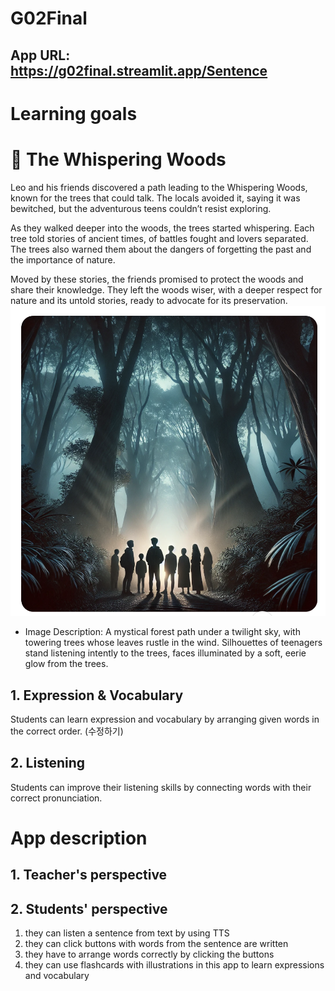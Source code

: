 # G02Final
## App URL: https://g02final.streamlit.app/Sentence
# Learning goals

# 🌳 The Whispering Woods
Leo and his friends discovered a path leading to the Whispering Woods, known for the trees that could talk. The locals avoided it, saying it was bewitched, but the adventurous teens couldn’t resist exploring.

As they walked deeper into the woods, the trees started whispering. Each tree told stories of ancient times, of battles fought and lovers separated. The trees also warned them about the dangers of forgetting the past and the importance of nature.

Moved by these stories, the friends promised to protect the woods and share their knowledge. They left the woods wiser, with a deeper respect for nature and its untold stories, ready to advocate for its preservation.
![This is an image](https://github.com/MK316/Digital-Literacy-Class/blob/main/materials/story02.png?raw=true)
- Image Description: A mystical forest path under a twilight sky, with towering trees whose leaves rustle in the wind. Silhouettes of teenagers stand listening intently to the trees, faces illuminated by a soft, eerie glow from the trees.

## 1. Expression & Vocabulary
Students can learn expression and vocabulary by arranging given words in the correct order. (수정하기)

## 2. Listening
Students can improve their listening skills by connecting words with their correct pronunciation.

# App description
## 1. Teacher's perspective

## 2. Students' perspective
1) they can listen a sentence from text by using TTS
2) they can click buttons with words from the sentence are written
3) they have to arrange words correctly by clicking the buttons
4) they can use flashcards with illustrations in this app to learn expressions and vocabulary
